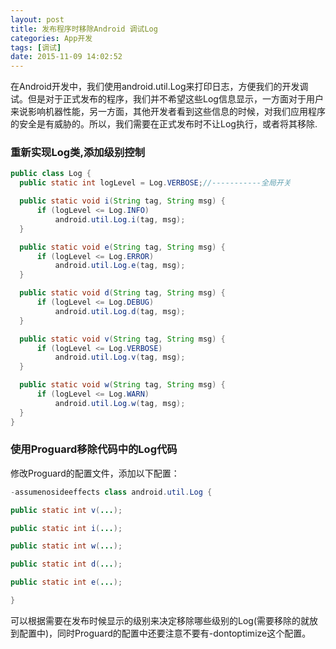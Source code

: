 ```yaml
---
layout: post
title: 发布程序时移除Android 调试Log 
categories: App开发
tags: [调试]
date: 2015-11-09 14:02:52
---
```

在Android开发中，我们使用android.util.Log来打印日志，方便我们的开发调试。但是对于正式发布的程序，我们并不希望这些Log信息显示，一方面对于用户来说影响机器性能，另一方面，其他开发者看到这些信息的时候，对我们应用程序的安全是有威胁的。所以，我们需要在正式发布时不让Log执行，或者将其移除.

<!--more-->

### 重新实现Log类,添加级别控制

```java
public class Log {
  public static int logLevel = Log.VERBOSE;//-----------全局开关

  public static void i(String tag, String msg) {
      if (logLevel <= Log.INFO)
          android.util.Log.i(tag, msg);
  }

  public static void e(String tag, String msg) {
      if (logLevel <= Log.ERROR)
          android.util.Log.e(tag, msg);
  }

  public static void d(String tag, String msg) {
      if (logLevel <= Log.DEBUG)
          android.util.Log.d(tag, msg);
  }

  public static void v(String tag, String msg) {
      if (logLevel <= Log.VERBOSE)
          android.util.Log.v(tag, msg);
  }

  public static void w(String tag, String msg) {
      if (logLevel <= Log.WARN)
          android.util.Log.w(tag, msg);
  }
}
```

### 使用Proguard移除代码中的Log代码

修改Proguard的配置文件，添加以下配置：

```java
-assumenosideeffects class android.util.Log {

public static int v(...);

public static int i(...);

public static int w(...);

public static int d(...);

public static int e(...);

}
```
可以根据需要在发布时候显示的级别来决定移除哪些级别的Log(需要移除的就放到配置中)，同时Proguard的配置中还要注意不要有-dontoptimize这个配置。


